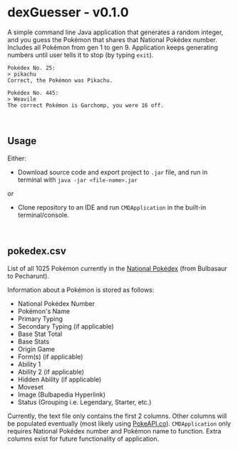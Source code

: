 # dexGuesser - v0.1.0

A simple command line Java application that generates a random integer, and you guess the Pokémon that shares that National Pokédex number.
Includes all Pokémon from gen 1 to gen 9.
Application keeps generating numbers until user tells it to stop (by typing `exit`).

```
Pokédex No. 25:
> pikachu
Correct, the Pokémon was Pikachu.
```

```
Pokédex No. 445:
> Weavile
The correct Pokémon is Garchomp, you were 16 off.
```

<br>

## Usage

Either:

- Download source code and export project to `.jar` file, and run in terminal with `java -jar <file-name>.jar`

or

- Clone repository to an IDE and run `CMDApplication` in the built-in terminal/console.

<br>

## pokedex.csv

List of all 1025 Pokémon currently in the [National Pokédex](https://bulbapedia.bulbagarden.net/wiki/List_of_Pok%C3%A9mon_by_National_Pok%C3%A9dex_number) (from Bulbasaur to Pecharunt).

Information about a Pokémon is stored as follows:
- National Pokédex Number
- Pokémon's Name
- Primary Typing
- Secondary Typing (if applicable)
- Base Stat Total
- Base Stats
- Origin Game
- Form(s) (if applicable)
- Ability 1
- Ability 2 (if applicable)
- Hidden Ability (if applicable)
- Moveset
- Image (Bulbapedia Hyperlink)
- Status (Grouping i.e. Legendary, Starter, etc.)

Currently, the text file only contains the first 2 columns.
Other columns will be populated eventually (most likely using [PokeAPI.co](https://pokeapi.co/)).
`CMDApplication` only requires National Pokédex number and Pokémon name to function.
Extra columns exist for future functionality of application.